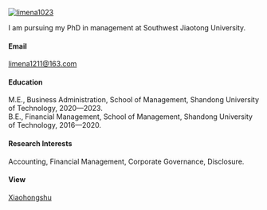 

[![limena1023](https://img.shields.io/badge/limena1023-github-blue?logo=github)](https://github.com/limena1023)

I am pursuing my PhD in management at Southwest Jiaotong University.

#### Email
limena1211@163.com

#### Education
M.E., Business Administration, School of Management, Shandong University of Technology, 2020—2023.\
B.E., Financial Management, School of Management, Shandong University of Technology, 2016—2020.

#### Research Interests
Accounting, Financial Management, Corporate Governance, Disclosure.

#### View 
[Xiaohongshu](https://www.xiaohongshu.com/user/profile/5e72290c00000000010069f8)